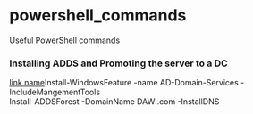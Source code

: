 # powershell_commands
Useful PowerShell commands


### Installing ADDS and Promoting the server to a DC

[link name](#anchor-name-with-hyphens)Install-WindowsFeature -name AD-Domain-Services -IncludeMangementTools   
Install-ADDSForest -DomainName DAWI.com -InstallDNS
